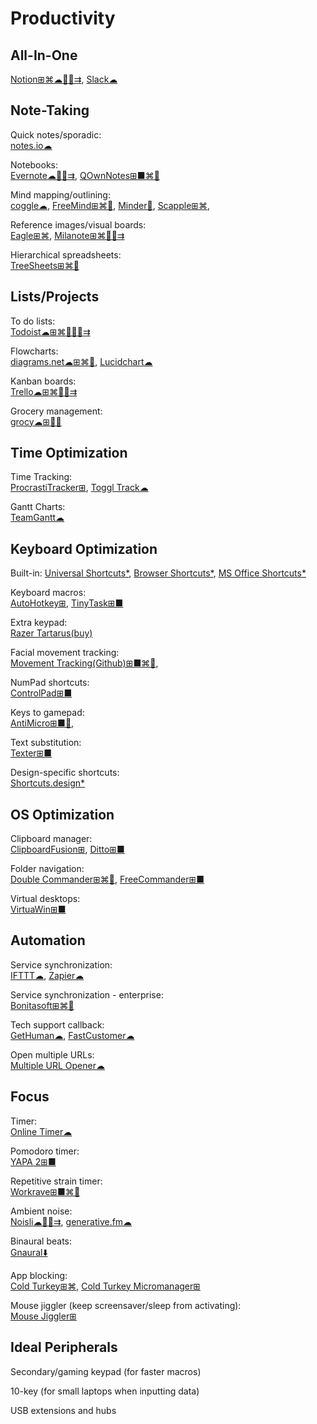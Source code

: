 # Productivity

## All-In-One

[Notion⊞⌘☁🍎🤖⇉](https://www.notion.so/),
[Slack☁](https://slack.com/)

## Note-Taking

Quick notes/sporadic:  
[notes.io☁](http://notes.io/)

Notebooks:  
[Evernote☁🍎🤖⇉](https://evernote.com/),
[QOwnNotes⊞■⌘🐧](https://www.qownnotes.org/)

Mind mapping/outlining:  
[coggle☁](https://coggle.it/),
[FreeMind⊞⌘🐧](http://freemind.sourceforge.net/wiki/index.php/Main_Page),
[Minder🐧](https://github.com/phase1geo/Minder),
[Scapple⊞⌘](https://www.literatureandlatte.com/scapple/overview),

Reference images/visual boards:  
[Eagle⊞⌘](https://en.eagle.cool/),
[Milanote⊞⌘🍎🤖⇉](https://milanote.com/)

Hierarchical spreadsheets:  
[TreeSheets⊞⌘🐧](http://strlen.com/treesheets/)

## Lists/Projects

To do lists:  
[Todoist☁⊞⌘🐧🍎🤖⇉](https://todoist.com/)

Flowcharts:  
[diagrams.net☁⊞⌘🐧](https://www.diagrams.net/),
[Lucidchart☁](https://www.lucidchart.com/)

Kanban boards:  
[Trello☁⊞⌘🍎🤖⇉](https://trello.com/)

Grocery management:  
[grocy☁⊞🍎🤖](https://grocy.info/)

## Time Optimization

Time Tracking:  
[ProcrastiTracker⊞](http://strlen.com/procrastitracker/),
[Toggl Track☁](https://toggl.com/)

Gantt Charts:  
[TeamGantt☁](https://www.teamgantt.com/)

## Keyboard Optimization

Built-in:
[Universal Shortcuts*](https://stucky.tech/toolbox/u),
[Browser Shortcuts*](https://stucky.tech/toolbox/b),
[MS Office Shortcuts*](https://stucky.tech/toolbox/o)

Keyboard macros:  
[AutoHotkey⊞](https://www.autohotkey.com/),
[TinyTask⊞■](https://thetinytask.com/)

Extra keypad:  
[Razer Tartarus(buy)](https://www.razer.com/search/tartarus)

Facial movement tracking:  
[Movement Tracking(Github)⊞■⌘🐧](https://github.com/surya-veer/movement-tracking),

NumPad shortcuts:  
[ControlPad⊞■](https://sector-seven.com/software/controlpad)

Keys to gamepad:  
[AntiMicro⊞■🐧](https://github.com/AntiMicro/antimicro),

Text substitution:  
[Texter⊞■](https://texter.en.softonic.com/)

Design-specific shortcuts:  
[Shortcuts.design*](https://shortcuts.design/)

## OS Optimization

Clipboard manager:  
[ClipboardFusion⊞](https://www.clipboardfusion.com/),
[Ditto⊞■](https://ditto-cp.sourceforge.io/)

Folder navigation:  
[Double Commander⊞⌘🐧](https://doublecmd.sourceforge.io/),
[FreeCommander⊞■](https://freecommander.com/en/summary/)

Virtual desktops:  
[VirtuaWin⊞■](https://virtuawin.sourceforge.io/)

## Automation

Service synchronization:  
[IFTTT☁](https://ifttt.com),
[Zapier☁](https://zapier.com/)

Service synchronization - enterprise:  
[Bonitasoft⊞⌘🐧](https://www.bonitasoft.com/)

Tech support callback:  
[GetHuman☁](https://gethuman.com/),
[FastCustomer☁](http://www.fastcustomer.com/)

Open multiple URLs:  
[Multiple URL Opener☁](https://www.websiteplanet.com/webtools/multiple-url/)

## Focus

Timer:  
[Online Timer☁](http://www.timer-tab.com/)

Pomodoro timer:  
[YAPA 2⊞■](https://github.com/YetAnotherPomodoroApp/YAPA-2)

Repetitive strain timer:  
[Workrave⊞■⌘🐧](http://www.workrave.org/)

Ambient noise:  
[Noisli☁🍎🤖⇉](https://www.noisli.com/),
[generative.fm☁](https://generative.fm/)

Binaural beats:  
[Gnaural⬇️](https://sourceforge.net/projects/gnaural/)

App blocking:  
[Cold Turkey⊞⌘](https://getcoldturkey.com/),
[Cold Turkey Micromanager⊞](https://getcoldturkey.com/micromanager/)

Mouse jiggler (keep screensaver/sleep from activating):  
[Mouse Jiggler⊞](https://mouse-jiggler.en.lo4d.com/windows)

## Ideal Peripherals

Secondary/gaming keypad (for faster macros)

10-key (for small laptops when inputting data)

USB extensions and hubs
